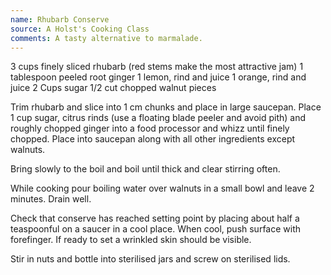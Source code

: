 ```yaml
---
name: Rhubarb Conserve
source: A Holst's Cooking Class
comments: A tasty alternative to marmalade.
---
```


3 cups finely sliced rhubarb (red stems make the most attractive jam)
1 tablespoon peeled root ginger
1 lemon, rind and juice
1  orange, rind and juice
2 Cups sugar
1/2 cut chopped walnut pieces

Trim rhubarb and slice into 1 cm chunks and place in large saucepan.
Place 1 cup sugar, citrus rinds (use a floating blade peeler and avoid pith) and roughly chopped ginger into a food processor and whizz until finely chopped. Place into saucepan along with all other ingredients except walnuts.

Bring slowly to the boil and boil until thick and clear stirring often.  

While cooking pour boiling water over walnuts in a small bowl and leave 2 minutes.  Drain well. 

Check that conserve has reached setting point by placing about half a teaspoonful on a saucer in a cool place.  When cool, push surface with forefinger.  If ready to set a wrinkled skin should be visible. 

Stir in nuts and bottle into sterilised jars and screw on sterilised lids. 

